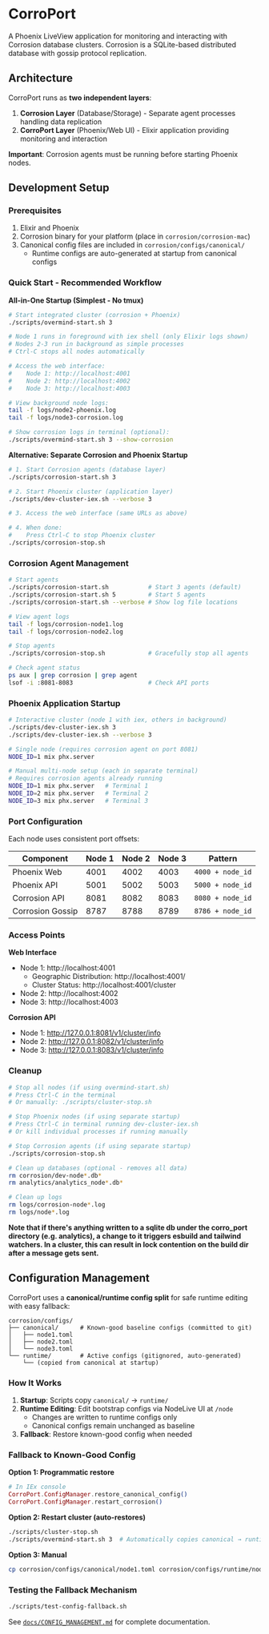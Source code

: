 # CorroPort

A Phoenix LiveView application for monitoring and interacting with Corrosion database clusters. Corrosion is a SQLite-based distributed database with gossip protocol replication.

## Architecture

CorroPort runs as **two independent layers**:

1. **Corrosion Layer** (Database/Storage) - Separate agent processes handling data replication
2. **CorroPort Layer** (Phoenix/Web UI) - Elixir application providing monitoring and interaction

**Important**: Corrosion agents must be running before starting Phoenix nodes.

## Development Setup

### Prerequisites

1. Elixir and Phoenix
2. Corrosion binary for your platform (place in `corrosion/corrosion-mac`)
3. Canonical config files are included in `corrosion/configs/canonical/`
   - Runtime configs are auto-generated at startup from canonical configs

### Quick Start - Recommended Workflow

**All-in-One Startup (Simplest - No tmux)**

```bash
# Start integrated cluster (corrosion + Phoenix)
./scripts/overmind-start.sh 3

# Node 1 runs in foreground with iex shell (only Elixir logs shown)
# Nodes 2-3 run in background as simple processes
# Ctrl-C stops all nodes automatically

# Access the web interface:
#    Node 1: http://localhost:4001
#    Node 2: http://localhost:4002
#    Node 3: http://localhost:4003

# View background node logs:
tail -f logs/node2-phoenix.log
tail -f logs/node3-corrosion.log

# Show corrosion logs in terminal (optional):
./scripts/overmind-start.sh 3 --show-corrosion
```

**Alternative: Separate Corrosion and Phoenix Startup**

```bash
# 1. Start Corrosion agents (database layer)
./scripts/corrosion-start.sh 3

# 2. Start Phoenix cluster (application layer)
./scripts/dev-cluster-iex.sh --verbose 3

# 3. Access the web interface (same URLs as above)

# 4. When done:
#    Press Ctrl-C to stop Phoenix cluster
./scripts/corrosion-stop.sh
```

### Corrosion Agent Management

```bash
# Start agents
./scripts/corrosion-start.sh           # Start 3 agents (default)
./scripts/corrosion-start.sh 5         # Start 5 agents
./scripts/corrosion-start.sh --verbose # Show log file locations

# View agent logs
tail -f logs/corrosion-node1.log
tail -f logs/corrosion-node2.log

# Stop agents
./scripts/corrosion-stop.sh            # Gracefully stop all agents

# Check agent status
ps aux | grep corrosion | grep agent
lsof -i :8081-8083                     # Check API ports
```

### Phoenix Application Startup

```bash
# Interactive cluster (node 1 with iex, others in background)
./scripts/dev-cluster-iex.sh 3
./scripts/dev-cluster-iex.sh --verbose 3

# Single node (requires corrosion agent on port 8081)
NODE_ID=1 mix phx.server

# Manual multi-node setup (each in separate terminal)
# Requires corrosion agents already running
NODE_ID=1 mix phx.server   # Terminal 1
NODE_ID=2 mix phx.server   # Terminal 2
NODE_ID=3 mix phx.server   # Terminal 3
```

### Port Configuration

Each node uses consistent port offsets:

| Component | Node 1 | Node 2 | Node 3 | Pattern |
|-----------|--------|--------|--------|---------|
| Phoenix Web | 4001 | 4002 | 4003 | `4000 + node_id` |
| Phoenix API | 5001 | 5002 | 5003 | `5000 + node_id` |
| Corrosion API | 8081 | 8082 | 8083 | `8080 + node_id` |
| Corrosion Gossip | 8787 | 8788 | 8789 | `8786 + node_id` |

### Access Points

**Web Interface**
- Node 1: http://localhost:4001
  - Geographic Distribution: http://localhost:4001/
  - Cluster Status: http://localhost:4001/cluster
- Node 2: http://localhost:4002
- Node 3: http://localhost:4003

**Corrosion API**
- Node 1: http://127.0.0.1:8081/v1/cluster/info
- Node 2: http://127.0.0.1:8082/v1/cluster/info
- Node 3: http://127.0.0.1:8083/v1/cluster/info

### Cleanup

```bash
# Stop all nodes (if using overmind-start.sh)
# Press Ctrl-C in the terminal
# Or manually: ./scripts/cluster-stop.sh

# Stop Phoenix nodes (if using separate startup)
# Press Ctrl-C in terminal running dev-cluster-iex.sh
# Or kill individual processes if running manually

# Stop Corrosion agents (if using separate startup)
./scripts/corrosion-stop.sh

# Clean up databases (optional - removes all data)
rm corrosion/dev-node*.db*
rm analytics/analytics_node*.db*

# Clean up logs
rm logs/corrosion-node*.log
rm logs/node*.log
```

**Note that if there's anything written to a sqlite db under the corro_port directory (e.g. analytics), a change to it triggers esbuild and tailwind watchers. In a cluster, this can result in lock contention on the build dir after a message gets sent.**

## Configuration Management

CorroPort uses a **canonical/runtime config split** for safe runtime editing with easy fallback:

```
corrosion/configs/
├── canonical/      # Known-good baseline configs (committed to git)
│   ├── node1.toml
│   ├── node2.toml
│   └── node3.toml
└── runtime/        # Active configs (gitignored, auto-generated)
    └── (copied from canonical at startup)
```

### How It Works

1. **Startup**: Scripts copy `canonical/` → `runtime/`
2. **Runtime Editing**: Edit bootstrap configs via NodeLive UI at `/node`
   - Changes are written to runtime configs only
   - Canonical configs remain unchanged as baseline
3. **Fallback**: Restore known-good config when needed

### Fallback to Known-Good Config

**Option 1: Programmatic restore**
```elixir
# In IEx console
CorroPort.ConfigManager.restore_canonical_config()
CorroPort.ConfigManager.restart_corrosion()
```

**Option 2: Restart cluster (auto-restores)**
```bash
./scripts/cluster-stop.sh
./scripts/overmind-start.sh 3  # Automatically copies canonical → runtime
```

**Option 3: Manual**
```bash
cp corrosion/configs/canonical/node1.toml corrosion/configs/runtime/node1.toml
```

### Testing the Fallback Mechanism

```bash
./scripts/test-config-fallback.sh
```

See [`docs/CONFIG_MANAGEMENT.md`](docs/CONFIG_MANAGEMENT.md) for complete documentation.